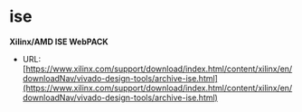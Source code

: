 # ise
**Xilinx/AMD ISE WebPACK**

* URL: [https://www.xilinx.com/support/download/index.html/content/xilinx/en/downloadNav/vivado-design-tools/archive-ise.html](https://www.xilinx.com/support/download/index.html/content/xilinx/en/downloadNav/vivado-design-tools/archive-ise.html)


